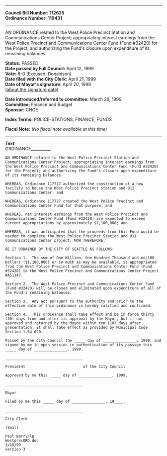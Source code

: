 * * * * *  
  
**Council Bill Number: [](#h0)[](#h2)112625**   
**Ordinance Number: 119431**  
  
* * * * *  
  
AN ORDINANCE related to the West Police Precinct Station and Communications Center Project; appropriating interest earnings from the West Police Precinct and Communications Center Fund (Fund \#32420) for the Project; and authorizing the Fund's closure upon expenditure of its remaining balances.  
  
**Status:** PASSED   
**Date passed by Full Council:** April 12, 1999   
**Vote:** 8-0 (Excused: Donaldson)   
**Date filed with the City Clerk:** April 21, 1999   
**Date of Mayor's signature:** April 20, 1999   
[(about the signature date)](/~public/approvaldate.htm)   
  
  
**Date introduced/referred to committee:** March 29, 1999   
**Committee:** Finance and Budget   
**Sponsor:** CHOE   
  
**Index Terms:** POLICE-STATIONS, FINANCE, FUNDS  
  
**Fiscal Note:** *(No fiscal note available at this time)*  
  
* * * * *  
  
**Text**  
    ORDINANCE__________  
  
    AN ORDINANCE related to the West Police Precinct Station and  
    Communications Center Project; appropriating interest earnings from  
    the West Police Precinct and Communications Center Fund (Fund #32420)  
    for the Project; and authorizing the Fund's closure upon expenditure  
    of its remaining balances.  
  
    WHEREAS, Ordinance 117727 authorized the construction of a new  
    facility to house the West Police Precinct Station and 911  
    Communications Center; and  
  
    WHEREAS, Ordinance 117727 created the West Police Precinct and  
    Communications Center Fund for that purpose, and  
  
    WHEREAS, net interest earnings from the West Police Precinct and  
    Communications Center Fund (Fund #32420) are expected to exceed  
    current appropriations by approximately $1,100,000; and  
  
    WHEREAS, it was anticipated that the proceeds from this Fund would be  
    needed to complete the West Police Precinct Station and 911  
    Communications Center project; NOW THEREFORE,  
  
    BE IT ORDAINED BY THE CITY OF SEATTLE AS FOLLOWS:  
  
    Section 1.  The sum of One Million, One Hundred Thousand and no/100  
    Dollars ($1,100,000) or so much as may be available, is appropriated  
    from the West Police Precinct and Communications Center Fund (Fund  
    #32420) to the West Police Precinct and Communications Center Project  
    #A51147.  
  
    Section 2.  The West Police Precinct and Communications Center Fund  
    (Fund #32420) will be closed and eliminated upon expenditure of all of  
    the Fund's remaining balances.  
  
    Section 3.  Any act pursuant to the authority and prior to the  
    effective date of this ordinance is hereby ratified and confirmed.  
  
    Section 4.  This ordinance shall take effect and be in force thirty  
    (30) days from and after its approval by the Mayor, but if not  
    approved and returned by the Mayor within ten (10) days after  
    presentation, it shall take effect as provided by Municipal Code  
    Section 1.04.020.  
  
    Passed by the City Council the _____ day of _______________, 1999, and  
    signed by me in open session in authentication of its passage this  
    _____ day of _______________, 1999.  
  
    ___________________________________  
  
    President                          of the City Council  
  
    Approved by me this _____ day of _______________, 1999.  
  
    ___________________________________  
  
    Mayor  
  
    Filed by me this _____ day of _______________, 19____.  
  
    ___________________________________  
  
    City Clerk  
  
    (Seal)  
  
    Paul Berry/lp  
    WestprecORD.doc  
    3/18/99  
    version 3  

